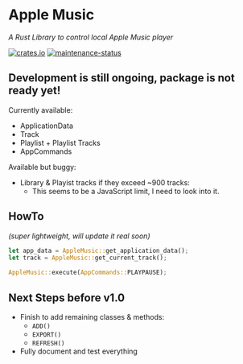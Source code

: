 # Apple Music
_A Rust Library to control local Apple Music player_

[![crates.io](https://img.shields.io/crates/v/apple-music.svg)](https://crates.io/crates/apple-music) [![maintenance-status](https://img.shields.io/badge/maintenance-actively--developed-brightgreen.svg)](https://crates.io/crates/apple-music)

## Development is still ongoing, package is not ready yet!
Currently available:
- ApplicationData
- Track
- Playlist + Playlist Tracks
- AppCommands

Available but buggy:
- Library & Playist tracks if they exceed ~900 tracks:
  - This seems to be a JavaScript limit, I need to look into it.


## HowTo 
_(super lightweight, will update it real soon)_
```rust
let app_data = AppleMusic::get_application_data();
let track = AppleMusic::get_current_track();

AppleMusic::execute(AppCommands::PLAYPAUSE);
```

## Next Steps before v1.0
- Finish to add remaining classes & methods:
  - `ADD()`
  - `EXPORT()`
  - `REFRESH()`
- Fully document and test everything
